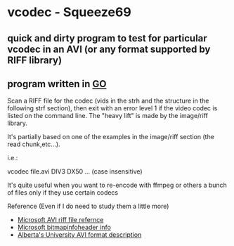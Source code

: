 # vcodec - Squeeze69

## quick and dirty program to test for particular vcodec in an AVI (or any format supported by RIFF library)

## program written in [GO](https://golang.org)

Scan a RIFF file for the codec (vids in the strh and the structure in the following strf section), then exit with an error level 1 if the video codec is listed on the command line. The "heavy lift" is made by the image/riff library.

It's partially based on one of the examples in the image/riff section (the read chunk,etc...).

i.e.:

vcodec file.avi DIV3 DX50 ... (case insensitive)

It's quite useful when you want to re-encode with ffmpeg or others a bunch of files only if they use certain codecs

Reference (Even if I do need to study them a little more)

- [Microsoft AVI riff file refernce](https://docs.microsoft.com/it-it/windows/win32/directshow/avi-riff-file-reference)
- [Microsoft bitmapinfoheader info](https://docs.microsoft.com/it-it/windows/win32/api/wingdi/ns-wingdi-bitmapinfoheader)
- [Alberta's University AVI format description](https://sites.ualberta.ca/dept/chemeng/AIX-43/share/man/info/C/a_doc_lib/ultimdia/ultiprgd/AVI.htm)

